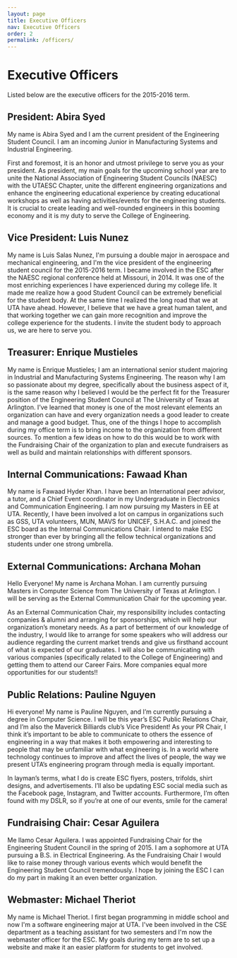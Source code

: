```yaml
---
layout: page
title: Executive Officers
nav: Executive Officers
order: 2
permalink: /officers/
---
```


# Executive Officers

Listed below are the executive officers for the 2015-2016 term.

## President: Abira Syed

My name is Abira Syed and I am the current president of the Engineering Student Council. I am an incoming Junior in Manufacturing Systems and Industrial Engineering. 

First and foremost, it is an honor and utmost privilege to serve you as your president. As president, my main goals for the upcoming school year are to unite the National Association of Engineering Student Councils (NAESC) with the UTAESC Chapter, unite the different engineering organizations and enhance the engineering educational experience by creating educational workshops as well as having activities/events for the engineering students. It is crucial to create leading and well-rounded engineers in this booming economy and it is my duty to serve the College of Engineering.

## Vice President: Luis Nunez

My name is Luis Salas Nunez, I'm pursuing a double major in aerospace and mechanical engineering, and I'm the vice president of the engineering student council for the 2015-2016 term. I became involved in the ESC after the NAESC regional conference held at Missouri, in 2014. It was one of the most enriching experiences I have experienced during my college life. It made me realize how a good Student Council can be extremely beneficial for the student body. At the same time I realized the long road that we at UTA have ahead. However, I believe that we have a great human talent, and that working together we can gain more recognition and improve the college experience for the students. I invite the student body to approach us, we are here to serve you.

## Treasurer: Enrique Mustieles

My name is Enrique Mustieles; I am an international senior student majoring in Industrial and Manufacturing Systems Engineering. The reason why I am so passionate about my degree, specifically about the business aspect of it, is the same reason why I believed I would be the perfect fit for the Treasurer position of the Engineering Student Council at The University of Texas at Arlington. I’ve learned that money is one of the most relevant elements an organization can have and every organization needs a good leader to create and manage a good budget. Thus, one of the things I hope to accomplish during my office term is to bring income to the organization from different sources. To mention a few ideas on how to do this would be to work with the Fundraising Chair of the organization to plan and execute fundraisers as well as build and maintain relationships with different sponsors.

## Internal Communications: Fawaad Khan

My name is Fawaad Hyder Khan. I have been an International peer advisor, a tutor, and a Chief Event coordinator in my Undergraduate in Electronics and Communication Engineering. I am now pursuing my Masters in EE at UTA. Recently, I have been involved a lot on campus in organizations such as GSS, UTA volunteers, MUN, MAVS for UNICEF, S.H.A.C. and joined the ESC board as the Internal Communications Chair. I intend to make ESC stronger than ever by bringing all the fellow technical organizations and students under one strong umbrella.

## External Communications: Archana Mohan

Hello Everyone! My name is Archana Mohan. I am currently pursuing Masters in Computer Science from The University of Texas at Arlington. I will be serving as the External Communication Chair for the upcoming year.

As an External Communication Chair, my responsibility includes contacting companies & alumni and arranging for sponsorships, which will help our organization’s monetary needs. As a part of betterment of our knowledge of the industry, I would like to arrange for some speakers who will address our audience regarding the current market trends and give us firsthand account of what is expected of our graduates. I will also be communicating with various companies (specifically related to the College of Engineering) and getting them to attend our Career Fairs. More companies equal more opportunities for our students!!

## Public Relations: Pauline Nguyen

Hi everyone! My name is Pauline Nguyen, and I’m currently pursuing a degree in Computer Science. I will be this year’s ESC Public Relations Chair, and I’m also the Maverick Billiards club’s Vice President! As your PR Chair, I think it’s important to be able to communicate to others the essence of engineering in a way that makes it both empowering and interesting to people that may be unfamiliar with what engineering is. In a world where technology continues to improve and affect the lives of people, the way we present UTA’s engineering program through media is equally important.

In layman’s terms, what I do is create ESC flyers, posters, trifolds, shirt designs, and advertisements. I’ll also be updating ESC social media such as the Facebook page, Instagram, and Twitter accounts. Furthermore, I’m often found with my DSLR, so if you’re at one of our events, smile for the camera!

## Fundraising Chair: Cesar Aguilera

Me llamo Cesar Aguilera. I was appointed Fundraising Chair for the Engineering Student Council in the spring of 2015. I am a sophomore at UTA pursuing a B.S. in Electrical Engineering. As the Fundraising Chair I would like to raise money through various events which would benefit the Engineering Student Council tremendously. I hope by joining the ESC I can do my part in making it an even better organization.

## Webmaster: Michael Theriot

My name is Michael Theriot. I first began programming in middle school and now I'm a software engineering major at UTA. I've been involved in the CSE department as a teaching assistant for two semesters and I'm now the webmaster officer for the ESC. My goals during my term are to set up a website and make it an easier platform for students to get involved.